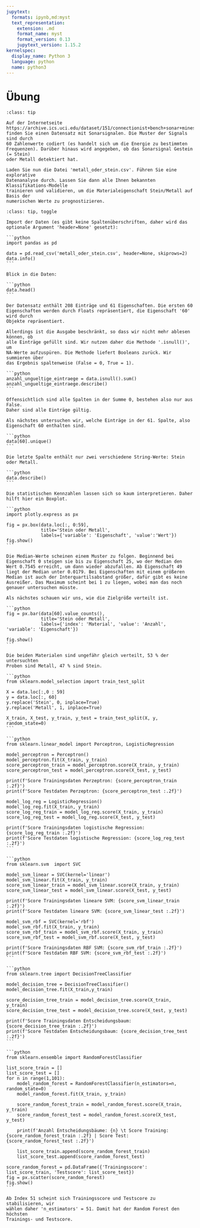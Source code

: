 ```yaml
---
jupytext:
  formats: ipynb,md:myst
  text_representation:
    extension: .md
    format_name: myst
    format_version: 0.13
    jupytext_version: 1.15.2
kernelspec:
  display_name: Python 3
  language: python
  name: python3
---
```


# Übung

```{admonition} Aufgabe 11.1
:class: tip

Auf der Internetseite
https://archive.ics.uci.edu/dataset/151/connectionist+bench+sonar+mines+vs+rocks
finden Sie einen Datensatz mit Sonarsignalen. Die Muster der Signals sind durch
60 Zahlenwerte codiert (es handelt sich um die Energie zu bestimmten
Frequenzen). Darüber hinaus wird angegeben, ob das Sonarsignal Gestein (= Stein)
oder Metall detektiert hat.

Laden Sie nun die Datei 'metall_oder_stein.csv'. Führen Sie eine explorative
Datenanalyse durch. Lassen Sie dann alle Ihnen bekannten Klassifikations-Modelle
trainieren und validieren, um die Materialeigenschaft Stein/Metall auf Basis der
numerischen Werte zu prognostizieren.
```

````{admonition} Lösung 
:class: tip, toggle

Import der Daten (es gibt keine Spaltenüberschriften, daher wird das optionale Argument 'header=None' gesetzt):

```python
import pandas as pd

data = pd.read_csv('metall_oder_stein.csv', header=None, skiprows=2)
data.info()
```

Blick in die Daten:

```python
data.head()
```

Der Datensatz enthält 208 Einträge und 61 Eigenschaften. Die ersten 60
Eigenschaften werden durch Floats repräsentiert, die Eigenschaft '60' wird durch
Objekte repräsentiert. 

Allerdings ist die Ausgabe beschränkt, so dass wir nicht mehr ablesen können, ob
alle Einträge gefüllt sind. Wir nutzen daher die Methode '.isnull()', um
NA-Werte aufzuspüren. Die Methode liefert Booleans zurück. Wir summieren über
das Ergebnis spaltenweise (False = 0, True = 1).

```python
anzahl_ungueltige_eintraege = data.isnull().sum()
anzahl_ungueltige_eintraege.describe()
```

Offensichtlich sind alle Spalten in der Summe 0, bestehen also nur aus False.
Daher sind alle Einträge gültig.

Als nächstes untersuchen wir, welche Einträge in der 61. Spalte, also
Eigenschaft 60 enthalten sind.

```python
data[60].unique()
```

Die letzte Spalte enthält nur zwei verschiedene String-Werte: Stein oder Metall.

```python
data.describe()
```

Die statistischen Kennzahlen lassen sich so kaum interpretieren. Daher hilft hier ein Boxplot.

```python
import plotly.express as px

fig = px.box(data.loc[:, 0:59], 
             title='Stein oder Metall',
             labels={'variable': 'Eigenschaft', 'value':'Wert'})
fig.show()
```

Die Median-Werte scheinen einem Muster zu folgen. Beginnend bei Eigenschaft 0 steigen sie bis zu Eigenschaft 25, wo der Median den Wert 0.7545 erreicht, um dann wieder abzufallen. Ab Eigenschaft 49 liegt der Median unter 0.0179. Bei Eigenschaften mit einem größeren Median ist auch der Interquartilsabstand größer, dafür gibt es keine Ausreißer. Das Maximum scheint bei 1 zu liegen, wobei man das noch genauer untersuchen müsste. 

Als nächstes schauen wir uns, wie die Zielgröße verteilt ist.

```python
fig = px.bar(data[60].value_counts(),
             title='Stein oder Metall',
             labels={'index': 'Material', 'value': 'Anzahl', 'variable': 'Eigenschaft'})

fig.show()
```

Die beiden Materialen sind ungefähr gleich verteilt, 53 % der untersuchten
Proben sind Metall, 47 % sind Stein.

```python
from sklearn.model_selection import train_test_split

X = data.loc[:,0 : 59]
y = data.loc[:, 60]
y.replace('Stein', 0, inplace=True)
y.replace('Metall', 1, inplace=True)

X_train, X_test, y_train, y_test = train_test_split(X, y, random_state=0)
```

```python
from sklearn.linear_model import Perceptron, LogisticRegression

model_perceptron = Perceptron()
model_perceptron.fit(X_train, y_train)
score_perceptron_train = model_perceptron.score(X_train, y_train)
score_perceptron_test = model_perceptron.score(X_test, y_test)

print(f'Score Trainingsdaten Perzeptron: {score_perceptron_train :.2f}')
print(f'Score Testdaten Perzeptron: {score_perceptron_test :.2f}')

model_log_reg = LogisticRegression()
model_log_reg.fit(X_train, y_train)
score_log_reg_train = model_log_reg.score(X_train, y_train)
score_log_reg_test = model_log_reg.score(X_test, y_test)

print(f'Score Trainingsdaten logistische Regression: {score_log_reg_train :.2f}')
print(f'Score Testdaten logistische Regression: {score_log_reg_test :.2f}')
```

```python
from sklearn.svm  import SVC

model_svm_linear = SVC(kernel='linear')
model_svm_linear.fit(X_train, y_train)
score_svm_linear_train = model_svm_linear.score(X_train, y_train)
score_svm_linear_test = model_svm_linear.score(X_test, y_test)

print(f'Score Trainingsdaten lineare SVM: {score_svm_linear_train :.2f}')
print(f'Score Testdaten lineare SVM: {score_svm_linear_test :.2f}')

model_svm_rbf = SVC(kernel='rbf')
model_svm_rbf.fit(X_train, y_train)
score_svm_rbf_train = model_svm_rbf.score(X_train, y_train)
score_svm_rbf_test = model_svm_rbf.score(X_test, y_test)

print(f'Score Trainingsdaten RBF SVM: {score_svm_rbf_train :.2f}')
print(f'Score Testdaten RBF SVM: {score_svm_rbf_test :.2f}')
```

```python
from sklearn.tree import DecisionTreeClassifier

model_decision_tree = DecisionTreeClassifier()
model_decision_tree.fit(X_train,y_train)

score_decision_tree_train = model_decision_tree.score(X_train, y_train)
score_decision_tree_test = model_decision_tree.score(X_test, y_test)

print(f'Score Trainingsdaten Entscheidungsbaum: {score_decision_tree_train :.2f}')
print(f'Score Testdaten Entscheidungsbaum: {score_decision_tree_test :.2f}')
```

```python
from sklearn.ensemble import RandomForestClassifier

list_score_train = []
list_score_test = []
for n in range(1,101):
    model_random_forest = RandomForestClassifier(n_estimators=n, random_state=0)
    model_random_forest.fit(X_train, y_train)

    score_random_forest_train = model_random_forest.score(X_train, y_train)
    score_random_forest_test = model_random_forest.score(X_test, y_test)

    print(f'Anzahl Entscheidungsbäume: {n} \t Score Training: {score_random_forest_train :.2f} | Score Test: {score_random_forest_test :.2f}')

    list_score_train.append(score_random_forest_train)
    list_score_test.append(score_random_forest_test)

score_random_forest = pd.DataFrame({'Trainingsscore': list_score_train, 'Testscore': list_score_test})
fig = px.scatter(score_random_forest)
fig.show()
```

Ab Index 51 scheint sich Trainingsscore und Testscore zu stabilisieren, wir
wählen daher 'n_estimators' = 51. Damit hat der Random Forest den höchsten 
Trainings- und Testscore.
````